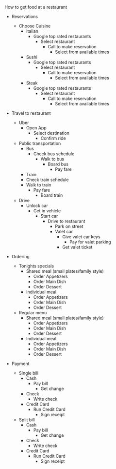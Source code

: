 How to get food at a restaurant

- Reservations
  - Choose Cuisine
    - Italian
      - Google top rated restaurants
        - Select restaurant
          - Call to make reservation
            - Select from available times
    - Sushi
      - Google top rated restaurants
        - Select restaurant
          - Call to make reservation
            - Select from available times
    - Steak
      - Google top rated restaurants
        - Select restaurant
          - Call to make reservation
            - Select from available times
- Travel to restaurant
  - Uber
    - Open App
      - Select destination
        - Confirm ride
  - Public transportation
    - Bus
      - Check bus schedule
        - Walk to bus
          - Board bus
            - Pay fare
    - Train
     - Check train schedule
      - Walk to train
        - Pay fare
          - Board train
  - Drive
    - Unlock car
      - Get in vehicle
        - Start car
          - Drive to restaurant
            - Park on street
            - Valet car
              - Give valet car keys
                - Pay for valet parking
              - Get valet ticket  

- Ordering
  - Tonights specials
    - Shared meal (small plates/family style)
      - Order Appetizers
      - Order Main Dish
      - Order Dessert
    - Individual meal
      - Order Appetizers
      - Order Main Dish
      - Order Dessert
  - Regular menu
    - Shared meal (small plates/family style)
      - Order Appetizers
      - Order Main Dish
      - Order Dessert
    - Individual meal
      - Order Appetizers
      - Order Main Dish
      - Order Dessert
- Payment
  - Single bill
    - Cash
      - Pay bill
        - Get change
    - Check
      - Write check
    - Credit Card
      - Run Credit Card
        - Sign receipt
  - Split bill
    - Cash
      - Pay bill
        - Get change
    - Check
      - Write check
    - Credit Card
      - Run Credit Card
        - Sign receipt
